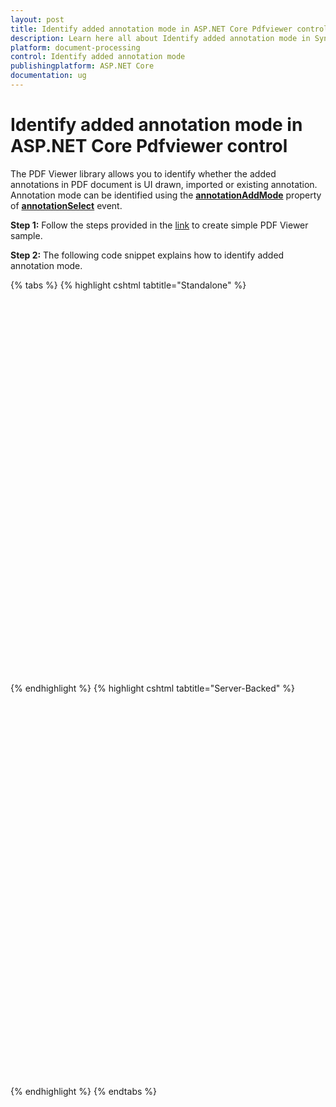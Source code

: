 ```yaml
---
layout: post
title: Identify added annotation mode in ASP.NET Core Pdfviewer control | Syncfusion
description: Learn here all about Identify added annotation mode in Syncfusion ASP.NET Core Pdfviewer control of Syncfusion Essential JS 2 and more.
platform: document-processing
control: Identify added annotation mode
publishingplatform: ASP.NET Core
documentation: ug
---
```


# Identify added annotation mode in ASP.NET Core Pdfviewer control

The PDF Viewer library allows you to identify whether the added annotations in PDF document is UI drawn, imported or existing annotation. Annotation mode can be identified using the [**annotationAddMode**](https://help.syncfusion.com/cr/aspnetcore-js2/syncfusion.ej2.pdfviewer.pdfviewer.html#Syncfusion_EJ2_PdfViewer_PdfViewer_AnnotationAdd) property of [**annotationSelect**](https://help.syncfusion.com/cr/aspnetcore-js2/syncfusion.ej2.pdfviewer.pdfviewer.html#Syncfusion_EJ2_PdfViewer_PdfViewer_AnnotationSelect) event.

**Step 1:** Follow the steps provided in the [link](https://help.syncfusion.com/document-processing/pdf/pdf-viewer/asp-net-core/getting-started/) to create simple PDF Viewer sample.

**Step 2:** The following code snippet explains how to identify added annotation mode.

{% tabs %}
{% highlight cshtml tabtitle="Standalone" %}

<div style="width:100%;height:600px">
    <ejs-pdfviewer  id="pdfviewer"
                    style="height:600px"
                    documentPath="https://cdn.syncfusion.com/content/pdf/form-filling-document.pdf"
                    resourceUrl="https://cdn.syncfusion.com/ej2/31.1.17/dist/ej2-pdfviewer-lib"
                    annotationSelect=annotationSelected>
    </ejs-pdfviewer>
</div>

<script>
    function annotationSelected(args) {
        console.log(args.annotationAddMode);
    }
</script>

{% endhighlight %}
{% highlight cshtml tabtitle="Server-Backed" %}

<div style="width:100%;height:600px">
    <ejs-pdfviewer id="pdfviewer"
                   style="height:600px"
                   documentPath="https://cdn.syncfusion.com/content/pdf/form-filling-document.pdf"
                   serviceUrl="/api/PdfViewer"
                   annotationSelect=annotationSelected>
    </ejs-pdfviewer>
</div>

<script>
    function annotationSelected(args) {
        console.log(args.annotationAddMode);
    }
</script>

{% endhighlight %}
{% endtabs %}
